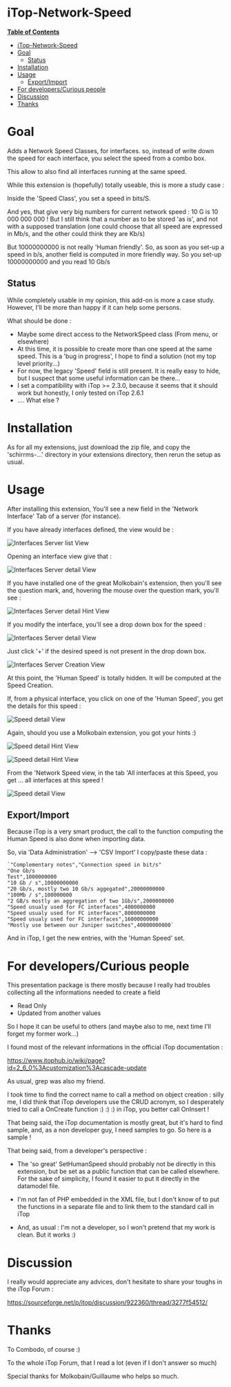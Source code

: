 

# iTop-Network-Speed

**[Table of Contents](http://tableofcontent.eu)**
<!-- Table of contents generated by http://tableofcontent.eu -->
- [iTop-Network-Speed](#itop-network-speed)
- [Goal](#goal)
  - [Status](#status)
- [Installation](#installation)
- [Usage](#usage)
  - [Export/Import](#exportimport)
- [For developers/Curious people](#for-developerscurious-people)
- [Discussion](#discussion)
- [Thanks](#thanks)

# Goal

Adds a Network Speed Classes, for interfaces. so, instead of write down the speed for each interface, you select the speed from a combo box.

This allow to also find all interfaces running at the same speed.

While this extension is (hopefully) totally useable, this is more a study case :

Inside the 'Speed Class', you set a speed in bits/S.

And yes, that give very big numbers for current network speed : 10 G is 10 000 000 000 ! But I still think that a number as to be stored 'as is', and not with a supposed translation (one could choose that all speed are expressed in Mb/s, and the other could think they are Kb/s)

But 10000000000 is not really 'Human friendly'. So, as soon as you set-up a speed in b/s, another field is computed in more friendly way. So you set-up 10000000000 and you read 10 Gb/s

## Status

While completely usable in my opinion, this add-on is more a case study. However, I'll be more than happy if it can help some persons.

What should be done :

* Maybe some direct access to the NetworkSpeed class (From menu, or elsewhere)
* At this time, it is possible to create more than one speed at the same speed. This is a 'bug in progress', I hope to find a solution (not my top level priority...)
* For now, the legacy 'Speed' field is still present. It is really easy to hide, but I suspect that some useful information can be there...
* I set a compatibility with iTop >= 2.3.0, because it seems that it should work but honestly, I only tested on iTop 2.6.1
* .... What else ?

# Installation

As for all my extensions, just download the zip file, and copy the 'schirrms-...' directory in your extensions directory, then rerun the setup as usual.

# Usage

After installing this extension, You'll see a new field in the 'Network Interface' Tab of a server (for instance).

If you have already interfaces defined, the view would be :

![Interfaces Server list View](images/PhysicalInterfacesList.png)

Opening an interface view give that :

![Interfaces Server detail View](images/PhysicalInterfacesDetail.png)



If you have installed one of the great Molkobain's extension, then you'll see the question mark, and, hovering the mouse over the question mark, you'll see :

![Interfaces Server detail Hint View](images/PhysicalInterfacesDetailHint.png)

If you modify the interface, you'll see a drop down box for the speed :

![Interfaces Server detail View](images/PhysicalInterfacesDetailEdit.png)

Just click '+' if the desired speed is not present in the drop down box.

![Interfaces Server Creation View](images/NewSpeedCreation.png)

At this point, the 'Human Speed' is totally hidden. It will be computed at the Speed Creation.

If, from a physical interface, you click on one of the 'Human Speed', you get the details for this speed :

![Speed detail View](images/NetworkSpeedDetail.png)

Again, should you use a Molkobain extension, you got your hints :)

![Speed detail Hint View](images/NetworkSpeedDetailHint1.png)

![Speed detail Hint View](images/NetworkSpeedDetailHint2.png)

From the 'Network Speed view, in the tab 'All interfaces at this Speed, you get ... all interfaces at this speed !





![Speed detail View](images/NetworkSpeedInterfacesList.png)

## Export/Import

Because iTop is a very smart product, the call to the function computing the Human Speed is also done when importing data.

So, via 'Data Administration' --> 'CSV Import' I copy/paste these data :

```
`"Complementary notes","Connection speed in bit/s"
"One Gb/s 
Test",1000000000
"10 Gb / s",10000000000
"20 Gb/s, mostly two 10 Gb/s aggegated",20000000000
"100Mb / s",100000000
"2 GB/s mostly an aggregation of two 1Gb/s",2000000000
"Speed usualy used for FC interfaces",4000000000
"Speed usualy used for FC interfaces",8000000000
"Speed usualy used for FC interfaces",16000000000
"Mostly use between our Juniper switches",40000000000`
```

And in iTop, I get the new entries, with the 'Human Speed' set.

# For developers/Curious people

This presentation package is there mostly because I really had troubles collecting all the informations needed to create a field

* Read Only
* Updated from another values 

So I hope it can be useful to others (and maybe also to me, next time I'll forget my former work...)

I found most of the relevant informations in the official iTop documentation :

https://www.itophub.io/wiki/page?id=2_6_0%3Acustomization%3Acascade-update

As usual, grep was also my friend.

I took time to find the correct name to call a method on object creation : silly me, I did think that iTop developers use the CRUD acronym, so I desperately tried to call a OnCreate function :) :) :) in iTop, you better call OnInsert !

That being said, the iTop documentation is mostly great, but it's hard to find sample, and, as a non developer guy, I need samples to go. So here is a sample !

That being said, from a developer's perspective :

* The 'so great' SetHumanSpeed should probably not be directly in this extension, but be set as a public function that can be called elsewhere. For the sake of simplicity, I found it easier to put it directly in the datamodel file.

* I'm not fan of PHP embedded in the XML file, but I don't know of to put the functions in a separate file and to link them to the standard call in iTop

* And, as usual : I'm not a developer, so I won't pretend that my work is clean. But it works :)

  

# Discussion

I really would appreciate any advices, don't hesitate to share your toughs in the iTop Forum :

https://sourceforge.net/p/itop/discussion/922360/thread/3277f54512/

# Thanks

To Combodo, of course :)

To the whole iTop Forum, that I read a lot (even if I don't answer so much)

Special thanks for Molkobain/Guillaume who helps so much.